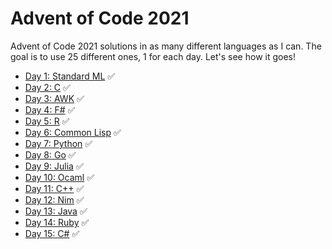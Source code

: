 # Advent of Code 2021

Advent of Code 2021 solutions in as many different languages as I can. The goal is to use 25 different ones, 1 for each day. Let's see how it goes!

- [Day 1: Standard ML](01-sml/solution.sml) ✅
- [Day 2: C](02-c/main.c) ✅
- [Day 3: AWK](03-awk/solution.awk) ✅
- [Day 4: F#](04-fsharp/Program.fs) ✅
- [Day 5: R](05-r/solution.R) ✅
- [Day 6: Common Lisp](06-lisp/solution.lisp) ✅
- [Day 7: Python](07-python/solution.py) ✅
- [Day 8: Go](08-go/solution.go) ✅
- [Day 9: Julia](09-julia/solution.jl) ✅
- [Day 10: Ocaml](10-ocaml/solution.ml) ✅
- [Day 11: C++](11-cpp/solution.cpp) ✅
- [Day 12: Nim](12-nim/solution.nim) ✅
- [Day 13: Java](13-java/solution.java) ✅
- [Day 14: Ruby](14-ruby/solution.rb) ✅
- [Day 15: C#](15-csharp/Program.cs) ✅
